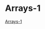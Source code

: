 # Arrays-1
[Arrays-1](https://cdn.discordapp.com/attachments/788115683320791150/990514498899148810/unknown.png)
